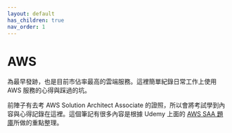```yaml
---
layout: default
has_children: true
nav_order: 1
---
```


# AWS

為最早發跡，也是目前市佔率最高的雲端服務。這裡簡單紀錄日常工作上使用 AWS 服務的心得與踩過的坑。

前陣子有去考 AWS Solution Architect Associate 的證照，所以會將考試學到內容與心得記錄在這裡。這個筆記有很多內容是根據 Udemy 上面的 [AWS SAA 題庫](https://www.udemy.com/share/1064nS3@b8XfLZVooUNk-TBkYcN-qajkDhtjwumZVvf4TQnVylrB6OeC2eVHB6rUcYdLFFG-/)所做的重點整理。
